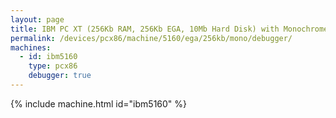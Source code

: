 ```yaml
---
layout: page
title: IBM PC XT (256Kb RAM, 256Kb EGA, 10Mb Hard Disk) with Monochrome Display and Debugger
permalink: /devices/pcx86/machine/5160/ega/256kb/mono/debugger/
machines:
  - id: ibm5160
    type: pcx86
    debugger: true
---
```


{% include machine.html id="ibm5160" %}
